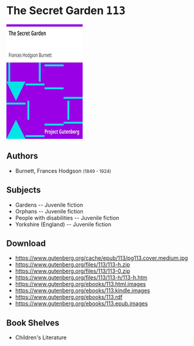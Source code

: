 # The Secret Garden <kbd>113</kbd>

![](./cover.medium.jpg "")

## Authors


 - Burnett, Frances Hodgson <small>(1849 - 1924)</small>

## Subjects


 - Gardens -- Juvenile fiction
 - Orphans -- Juvenile fiction
 - People with disabilities -- Juvenile fiction
 - Yorkshire (England) -- Juvenile fiction

## Download


 - https://www.gutenberg.org/cache/epub/113/pg113.cover.medium.jpg
 - https://www.gutenberg.org/files/113/113-h.zip
 - https://www.gutenberg.org/files/113/113-0.zip
 - https://www.gutenberg.org/files/113/113-h/113-h.htm
 - https://www.gutenberg.org/ebooks/113.html.images
 - https://www.gutenberg.org/ebooks/113.kindle.images
 - https://www.gutenberg.org/ebooks/113.rdf
 - https://www.gutenberg.org/ebooks/113.epub.images

## Book Shelves


 - Children's Literature
